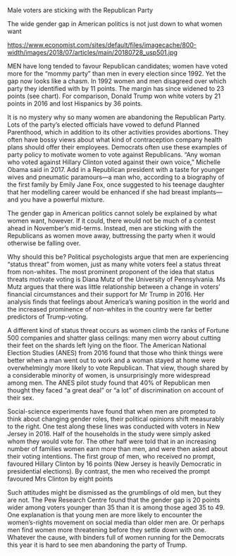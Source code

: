 Male voters are sticking with the Republican Party

The wide gender gap in American politics is not just down to what women want

https://www.economist.com/sites/default/files/imagecache/800-width/images/2018/07/articles/main/20180728_usp501.jpg


MEN have long tended to favour Republican candidates; women have voted more for the “mommy party” than men in every election since 1992. Yet the gap now looks like a chasm. In 1992 women and men disagreed over which party they identified with by 11 points. The margin has since widened to 23 points (see chart). For comparison, Donald Trump won white voters by 21 points in 2016 and lost Hispanics by 36 points.

It is no mystery why so many women are abandoning the Republican Party. Lots of the party’s elected officials have vowed to defund Planned Parenthood, which in addition to its other activities provides abortions. They often have bossy views about what kind of contraception company health plans should offer their employees. Democrats often use these examples of party policy to motivate women to vote against Republicans. “Any woman who voted against Hillary Clinton voted against their own voice,” Michelle Obama said in 2017. Add in a Republican president with a taste for younger wives and pneumatic paramours—a man who, according to a biography of the first family by Emily Jane Fox, once suggested to his teenage daughter that her modelling career would be enhanced if she had breast implants—and you have a powerful mixture.

The gender gap in American politics cannot solely be explained by what women want, however. If it could, there would not be much of a contest ahead in November’s mid-terms. Instead, men are sticking with the Republicans as women move away, buttressing the party when it would otherwise be falling over.

Why should this be? Political psychologists argue that men are experiencing “status threat” from women, just as many white voters feel a status threat from non-whites. The most prominent proponent of the idea that status threats motivate voting is Diana Mutz of the University of Pennsylvania. Ms Mutz argues that there was little relationship between a change in voters’ financial circumstances and their support for Mr Trump in 2016. Her analysis finds that feelings about America’s waning position in the world and the increased prominence of non-whites in the country were far better predictors of Trump-voting.

A different kind of status threat occurs as women climb the ranks of Fortune 500 companies and shatter glass ceilings: many men worry about cutting their feet on the shards left lying on the floor. The American National Election Studies (ANES) from 2016 found that those who think things were better when a man went out to work and a woman stayed at home were overwhelmingly more likely to vote Republican. That view, though shared by a considerable minority of women, is unsurprisingly more widespread among men. The ANES pilot study found that 40% of Republican men thought they faced “a great deal” or “a lot” of discrimination on account of their sex.

Social-science experiments have found that when men are prompted to think about changing gender roles, their political opinions shift measurably to the right. One test along these lines was conducted with voters in New Jersey in 2016. Half of the households in the study were simply asked whom they would vote for. The other half were told that in an increasing number of families women earn more than men, and were then asked about their voting intentions. The first group of men, who received no prompt, favoured Hillary Clinton by 16 points (New Jersey is heavily Democratic in presidential elections). By contrast, the men who received the prompt favoured Mrs Clinton by eight points

Such attitudes might be dismissed as the grumblings of old men, but they are not. The Pew Research Centre found that the gender gap is 20 points wider among voters younger than 35 than it is among those aged 35 to 49. One explanation is that young men are more likely to encounter the women’s-rights movement on social media than older men are. Or perhaps men find women more threatening before they settle down with one. Whatever the cause, with binders full of women running for the Democrats this year it is hard to see men abandoning the party of Trump.
